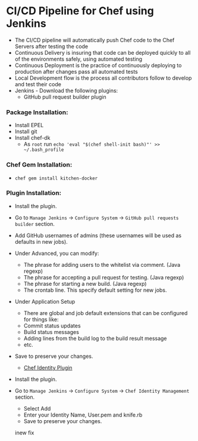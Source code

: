 # CI/CD Pipeline for Chef using Jenkins
- The CI/CD pipeline will automatically push Chef code to the Chef Servers after testing the code
- Continuous Delivery is insuring that code can be deployed quickly to all of the environments safely, using automated testing
- Continuous Deployment is the practice of continuously deploying to production after changes pass all automated tests
- Local Development flow is the process all contributors follow to develop and test their code
- Jenkins - Download the following plugins:
  - GitHub pull request builder plugin
### Package Installation:
* Install EPEL
* Install git
* Install chef-dk
  * As `root` run  `echo 'eval "$(chef shell-init bash)"' >> ~/.bash_profile`
### Chef Gem Installation:
* `chef gem install kitchen-docker`
### Plugin Installation:
* Install the plugin.  
* Go to ``Manage Jenkins`` -> ``Configure System`` -> ``GitHub pull requests builder`` section.
* Add GitHub usernames of admins (these usernames will be used as defaults in new jobs).  
* Under Advanced, you can modify:  
  * The phrase for adding users to the whitelist via comment. (Java regexp)  
  * The phrase for accepting a pull request for testing. (Java regexp)
  * The phrase for starting a new build. (Java regexp)  
  * The crontab line. This specify default setting for new jobs.  
* Under Application Setup
  * There are global and job default extensions that can be configured for things like:
  * Commit status updates
  * Build status messages
  * Adding lines from the build log to the build result message
  * etc.
* Save to preserve your changes.  
  - [Chef Identity Plugin](https://github.com/jenkinsci/chef-identity-plugin)
* Install the plugin.  
* Go to ``Manage Jenkins`` -> ``Configure System`` -> ``Chef Identity Management`` section.
  * Select Add  
  * Enter your Identity Name, User.pem and knife.rb
  * Save to preserve your changes.  

  inew fix
